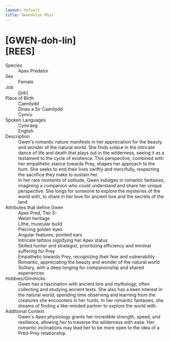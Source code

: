 ```yaml
---
layout: default
title: Gwendolyn Rhys
---
```

# [GWEN-doh-lin]<br>[REES]
<dl>
<dt>Species</dt>
<dd>Apex Predator</dd>
<dt>Sex</dt>
<dd>Female</dd>
<dt>Job</dt>
<dd>[job]</dd>
<dt>Place of Birth</dt>
<dd>Caerdydd</dd>
<dd>Dinas a Sir Caerdydd</dd>
<dd>Cymru</dd>
<dt>Spoken Languages</dt>
<dd>Cymraeg</dd>
<dd>English</dd>
<dt>Description</dt>
<dd>Gwen's romantic nature manifests in her appreciation for the beauty and wonder of the natural world. She finds solace in the intricate dance of life and death that plays out in the wilderness, seeing it as a testament to the cycle of existence. This perspective, combined with her empathetic stance towards Prey, shapes her approach to the hunt. She seeks to end their lives swiftly and mercifully, respecting the sacrifice they make to sustain her.</dd>
<dd>In her rare moments of solitude, Gwen indulges in romantic fantasies, imagining a companion who could understand and share her unique perspective. She longs for someone to explore the mysteries of the world with, to share in her love for ancient lore and the secrets of the land.</dd>
<dt>Attributes that define Gwen</dt>
<dd>Apex Pred, Tier S-</dd>
<dd>Welsh heritage</dd>
<dd>Lithe, muscular build</dd>
<dd>Piercing golden eyes</dd>
<dd>Angular features, pointed ears</dd>
<dd>Intricate tattoos signifying her Apex status</dd>
<dd>Skilled hunter and strategist, prioritizing efficiency and minimal suffering for Prey</dd>
<dd>Empathetic towards Prey, recognizing their fear and vulnerability</dd>
<dd>Romantic, appreciating the beauty and wonder of the natural world</dd>
<dd>Solitary, with a deep longing for companionship and shared experiences</dd>
<dt>Hobbies/Gimmicks</dt>
<dd>Gwen has a fascination with ancient lore and mythology, often collecting and studying ancient texts. She also has a keen interest in the natural world, spending time observing and learning from the creatures she encounters in her hunts. In her romantic fantasies, she dreams of finding a like-minded partner to explore the world with.</dd>
<dt>Additional Context</dt>
<dd>Gwen's Apex physiology grants her incredible strength, speed, and resilience, allowing her to traverse the wilderness with ease. Her romantic inclinations may lead her to be more open to the idea of a Pred-Prey relationship.</dd>
</dl>